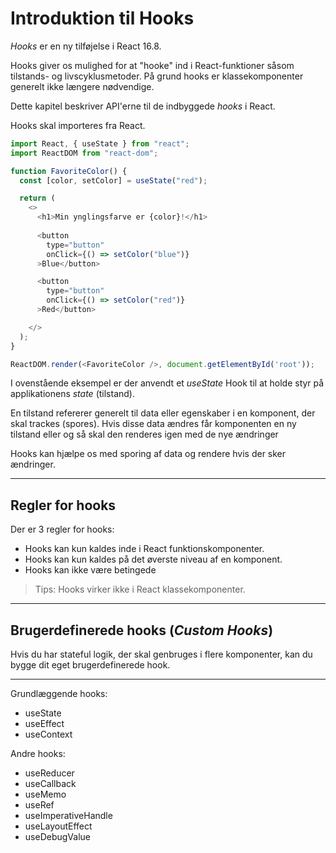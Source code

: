 # Introduktion til Hooks

*Hooks* er en ny tilføjelse i React 16.8. 

Hooks giver os mulighed for at "hooke" ind i React-funktioner såsom tilstands- og livscyklusmetoder. På grund hooks er klassekomponenter generelt ikke længere nødvendige.

Dette kapitel beskriver API'erne til de indbyggede *hooks* i React.

Hooks skal importeres fra React.


```js
import React, { useState } from "react";
import ReactDOM from "react-dom";

function FavoriteColor() {
  const [color, setColor] = useState("red");

  return (
    <>
      <h1>Min ynglingsfarve er {color}!</h1>
	  
      <button
        type="button"
        onClick={() => setColor("blue")}
      >Blue</button>

      <button
        type="button"
        onClick={() => setColor("red")}
      >Red</button>

    </>
  );
}

ReactDOM.render(<FavoriteColor />, document.getElementById('root'));
```
I ovenstående eksempel er der anvendt et *useState* Hook til at holde styr på applikationens *state* (tilstand).

En tilstand refererer generelt til data eller egenskaber i en komponent, der skal trackes (spores). Hvis disse data ændres får komponenten en ny tilstand eller og så skal den renderes igen med de nye ændringer

Hooks kan hjælpe os med sporing af data og rendere hvis der sker ændringer.
___
## Regler for hooks
Der er 3 regler for hooks:

* Hooks kan kun kaldes inde i React funktionskomponenter.
* Hooks kan kun kaldes på det øverste niveau af en komponent.
* Hooks kan ikke være betingede

> Tips: Hooks virker ikke i React klassekomponenter.
___
## Brugerdefinerede hooks (*Custom Hooks*)
Hvis du har stateful logik, der skal genbruges i flere komponenter, kan du bygge dit eget brugerdefinerede hook.
___

Grundlæggende hooks:

- useState
- useEffect
- useContext

Andre hooks:

- useReducer
- useCallback
- useMemo
- useRef
- useImperativeHandle
- useLayoutEffect
- useDebugValue


